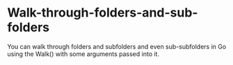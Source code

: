 # Walk-through-folders-and-sub-folders
You can walk through folders and subfolders and even sub-subfolders in Go using the Walk() with some arguments passed into it.
